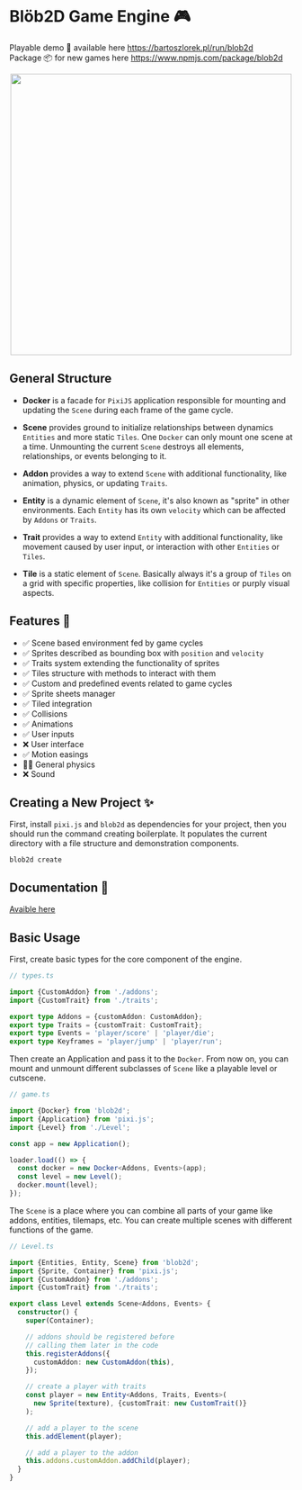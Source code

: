 # Blöb2D Game Engine 🎮

Playable demo 💾 available here https://bartoszlorek.pl/run/blob2d \
Package 📦 for new games here https://www.npmjs.com/package/blob2d

<p align="center">
  <img width="500" src="https://user-images.githubusercontent.com/13873576/106365055-4c543100-6333-11eb-8784-2c98eb845dc8.png">
</p>

## General Structure

- **Docker** is a facade for `PixiJS` application responsible for mounting and updating the `Scene` during each frame of the game cycle.

- **Scene** provides ground to initialize relationships between dynamics `Entities` and more static `Tiles`. One `Docker` can only mount one scene at a time. Unmounting the current `Scene` destroys all elements, relationships, or events belonging to it.

- **Addon** provides a way to extend `Scene` with additional functionality, like animation, physics, or updating `Traits`.

- **Entity** is a dynamic element of `Scene`, it's also known as "sprite" in other environments. Each `Entity` has its own `velocity` which can be affected by `Addons` or `Traits`.

- **Trait** provides a way to extend `Entity` with additional functionality, like movement caused by user input, or interaction with other `Entities` or `Tiles`.

- **Tile** is a static element of `Scene`. Basically always it's a group of `Tiles` on a grid with specific properties, like collision for `Entities` or purply visual aspects.

## Features 📝

- ✅ Scene based environment fed by game cycles
- ✅ Sprites described as bounding box with `position` and `velocity`
- ✅ Traits system extending the functionality of sprites
- ✅ Tiles structure with methods to interact with them
- ✅ Custom and predefined events related to game cycles
- ✅ Sprite sheets manager
- ✅ Tiled integration
- ✅ Collisions
- ✅ Animations
- ✅ User inputs
- ❌ User interface
- ✅ Motion easings
- 🤷‍♂️ General physics
- ❌ Sound

## Creating a New Project ✨

First, install `pixi.js` and `blob2d` as dependencies for your project, then you should run the command creating boilerplate. It populates the current directory with a file structure and demonstration components.

```
blob2d create
```

## Documentation 📑

[Avaible here](src/README.md)

## Basic Usage

First, create basic types for the core component of the engine.

```ts
// types.ts

import {CustomAddon} from './addons';
import {CustomTrait} from './traits';

export type Addons = {customAddon: CustomAddon};
export type Traits = {customTrait: CustomTrait};
export type Events = 'player/score' | 'player/die';
export type Keyframes = 'player/jump' | 'player/run';
```

Then create an Application and pass it to the `Docker`. From now on, you can mount and unmount different subclasses of `Scene` like a playable level or cutscene.

```ts
// game.ts

import {Docker} from 'blob2d';
import {Application} from 'pixi.js';
import {Level} from './Level';

const app = new Application();

loader.load(() => {
  const docker = new Docker<Addons, Events>(app);
  const level = new Level();
  docker.mount(level);
});
```

The `Scene` is a place where you can combine all parts of your game like addons, entities, tilemaps, etc. You can create multiple scenes with different functions of the game.

```ts
// Level.ts

import {Entities, Entity, Scene} from 'blob2d';
import {Sprite, Container} from 'pixi.js';
import {CustomAddon} from './addons';
import {CustomTrait} from './traits';

export class Level extends Scene<Addons, Events> {
  constructor() {
    super(Container);

    // addons should be registered before
    // calling them later in the code
    this.registerAddons({
      customAddon: new CustomAddon(this),
    });

    // create a player with traits
    const player = new Entity<Addons, Traits, Events>(
      new Sprite(texture), {customTrait: new CustomTrait()}
    );

    // add a player to the scene
    this.addElement(player);

    // add a player to the addon
    this.addons.customAddon.addChild(player);
  }
}
```
